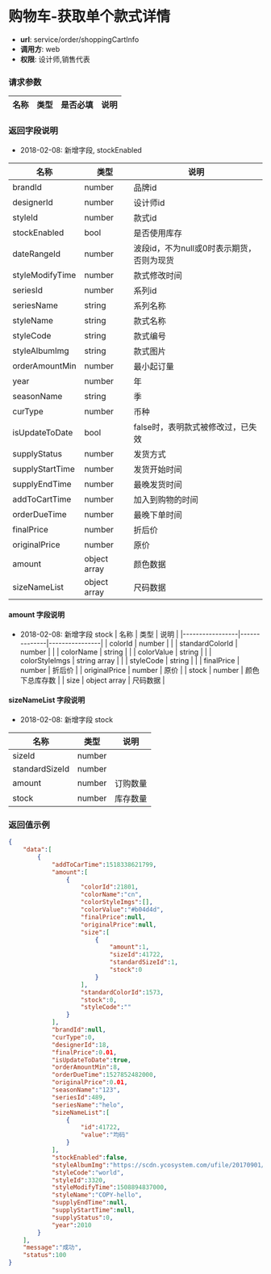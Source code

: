 购物车-获取单个款式详情
=======

- **url**: service/order/shoppingCartInfo
- **调用方**: web
- **权限**: 设计师,销售代表


### 请求参数

|   名称  |  类型  | 是否必填 |  说明  |
|---------|--------|----------|--------|


### 返回字段说明

- 2018-02-08: 新增字段, stockEnabled


|       名称      |     类型     |                    说明                   |
|-----------------|--------------|-------------------------------------------|
| brandId         | number       | 品牌id                                    |
| designerId      | number       | 设计师id                                  |
| styleId         | number       | 款式id                                    |
| stockEnabled    | bool         | 是否使用库存                              |
| dateRangeId     | number       | 波段id，不为null或0时表示期货，否则为现货 |
| styleModifyTime | number       | 款式修改时间                              |
| seriesId        | number       | 系列id                                    |
| seriesName      | string       | 系列名称                                  |
| styleName       | string       | 款式名称                                  |
| styleCode       | string       | 款式编号                                  |
| styleAlbumImg   | string       | 款式图片                                  |
| orderAmountMin  | number       | 最小起订量                                |
| year            | number       | 年                                        |
| seasonName      | string       | 季                                        |
| curType         | number       | 币种                                      |
| isUpdateToDate  | bool         | false时，表明款式被修改过，已失效         |
| supplyStatus    | number       | 发货方式                                  |
| supplyStartTime | number       | 发货开始时间                              |
| supplyEndTime   | number       | 最晚发货时间                              |
| addToCartTime   | number       | 加入到购物的时间                          |
| orderDueTime    | number       | 最晚下单时间                              |
| finalPrice      | number       | 折后价                                    |
| originalPrice   | number       | 原价                                      |
| amount          | object array | 颜色数据                                  |
| sizeNameList    | object array | 尺码数据                                  |

#### amount 字段说明

- 2018-02-08: 新增字段 stock
|       名称      |     类型     |      说明      |
|-----------------|--------------|----------------|
| colorId         | number       |                |
| standardColorId | number       |                |
| colorName       | string       |                |
| colorValue      | string       |                |
| colorStyleImgs  | string array |                |
| styleCode       | string       |                |
| finalPrice      | number       | 折后价         |
| originalPrice   | number       | 原价           |
| stock           | number       | 颜色下总库存数 |
| size            | object array | 尺码数据       |

#### sizeNameList 字段说明

- 2018-02-08: 新增字段 stock

|      名称      |  类型  |   说明   |
|----------------|--------|----------|
| sizeId         | number |          |
| standardSizeId | number |          |
| amount         | number | 订购数量 |
| stock          | number | 库存数量 |


### 返回值示例

```json
{
	"data":[
		{
			"addToCarTime":1518338621799,
			"amount":[
				{
					"colorId":21801,
					"colorName":"cn",
					"colorStyleImgs":[],
					"colorValue":"#b04d4d",
					"finalPrice":null,
					"originalPrice":null,
					"size":[
						{
							"amount":1,
							"sizeId":41722,
							"standardSizeId":1,
							"stock":0
						}
					],
					"standardColorId":1573,
					"stock":0,
					"styleCode":""
				}
			],
			"brandId":null,
			"curType":0,
			"designerId":18,
			"finalPrice":0.01,
			"isUpdateToDate":true,
			"orderAmountMin":8,
			"orderDueTime":1527852482000,
			"originalPrice":0.01,
			"seasonName":"123",
			"seriesId":489,
			"seriesName":"helo",
			"sizeNameList":[
				{
					"id":41722,
					"value":"均码"
				}
			],
			"stockEnabled":false,
			"styleAlbumImg":"https://scdn.ycosystem.com/ufile/20170901/8db32bbdc1d44015b99ed014217b1644",
			"styleCode":"world",
			"styleId":3320,
			"styleModifyTime":1508894837000,
			"styleName":"COPY-hello",
			"supplyEndTime":null,
			"supplyStartTime":null,
			"supplyStatus":0,
			"year":2010
		}
	],
	"message":"成功",
	"status":100
}
```

